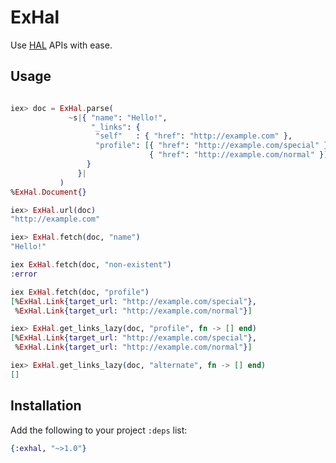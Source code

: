 ExHal
=====

Use [HAL](http://stateless.co/hal_specification.html) APIs with ease.

Usage
----

```elixir

iex> doc = ExHal.parse(
             ~s|{ "name": "Hello!",
                  "_links": {
                   "self"   : { "href": "http://example.com" },
                   "profile": [{ "href": "http://example.com/special" },
                               { "href": "http://example.com/normal" }]
                 }
               }|
           )
%ExHal.Document{}

iex> ExHal.url(doc)
"http://example.com"

iex> ExHal.fetch(doc, "name")
"Hello!"

iex ExHal.fetch(doc, "non-existent")
:error

iex ExHal.fetch(doc, "profile")
[%ExHal.Link{target_url: "http://example.com/special"},
 %ExHal.Link{target_url: "http://example.com/normal"}]

iex> ExHal.get_links_lazy(doc, "profile", fn -> [] end)
[%ExHal.Link{target_url: "http://example.com/special"},
 %ExHal.Link{target_url: "http://example.com/normal"}]

iex> ExHal.get_links_lazy(doc, "alternate", fn -> [] end)
[]

```


Installation
----

Add the following to your project `:deps` list:

```elixir
{:exhal, "~>1.0"}
```